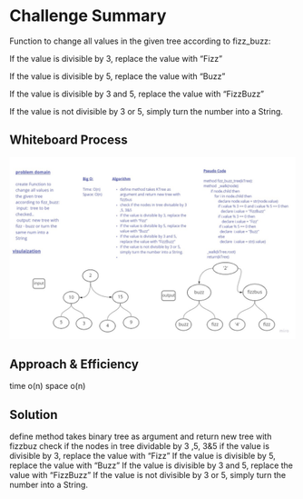 # Challenge Summary
Function to change all values in the given tree according to fizz_buzz:

If the value is divisible by 3, replace the value with “Fizz”

If the value is divisible by 5, replace the value with “Buzz”

If the value is divisible by 3 and 5, replace the value with “FizzBuzz”

If the value is not divisible by 3 or 5, simply turn the number into a String.

## Whiteboard Process
<img src="fizz-buzz-tree.jpg">

## Approach & Efficiency
time  o(n)
space o(n)

## Solution
define method takes binary tree as 
argument and return new tree with fizzbuz check 
if the nodes in tree dividable by 3 ,5, 3&5
if the value is divisible by 3, replace the value with “Fizz” 
If the value is divisible by 5, replace the value with “Buzz” 
If the value is divisible by 3 and 5, replace the value with “FizzBuzz” If the value is not divisible by 3 or 5, simply turn the number into a String.



